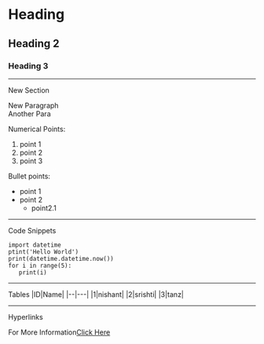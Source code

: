# Heading
## Heading 2
### Heading 3
---
New Section

New Paragraph<br>
Another Para

Numerical Points:
1. point 1
2. point 2
3. point 3

Bullet points:
* point 1
* point 2
  * point2.1
---
Code Snippets
```
import datetime
ptint('Hello World')
print(datetime.datetime.now())
for i in range(5):
   print(i)
```
---
Tables
|ID|Name|
|--|---|
|1|nishant|
|2|srishti|
|3|tanz|

---
Hyperlinks

For More Information[Click Here](https://www.google.com/)
